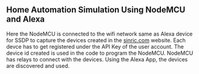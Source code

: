 ## Home Automation Simulation Using NodeMCU and Alexa
Here the NodeMCU is connected to the wifi network same as Alexa device for SSDP to capture the devices created in the [sinric.com](sinric.com) website.
Each devce has to get registered under the API Key of the user account. The device id created is used in the code to program the NodeMCU. NodeMCU has relays to connect with the devices.
Using the Alexa App, the devices are discovered and used.
